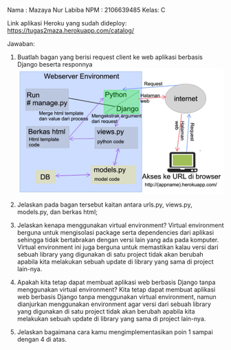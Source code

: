 Nama : Mazaya Nur Labiba
NPM  : 2106639485
Kelas: C

Link aplikasi Heroku yang sudah dideploy: https://tugas2maza.herokuapp.com/catalog/

Jawaban:
1. Buatlah bagan yang berisi request client ke web aplikasi berbasis Django beserta responnya
   ![This is an image](/Bagan_MazayaNurLabiba.jpg)
   
2. Jelaskan pada bagan tersebut kaitan antara urls.py, views.py, models.py, dan berkas html;

3. Jelaskan kenapa menggunakan virtual environment? 
   Virtual environment berguna untuk mengisolasi package serta dependencies dari aplikasi sehingga tidak bertabrakan dengan versi lain yang ada pada komputer. Virtual environment ini juga berguna untuk memastikan kalau versi dari sebuah library yang digunakan di satu project tidak akan berubah apabila kita melakukan sebuah update di library yang sama di project lain-nya. 

4. Apakah kita tetap dapat membuat aplikasi web berbasis Django tanpa menggunakan virtual environment?
   Kita tetap dapat membuat aplikasi web berbasis Django tanpa menggunakan virtual environment, namun dianjurkan menggunakan environment agar versi dari sebuah library yang digunakan di satu project tidak akan berubah apabila kita melakukan sebuah update di library yang sama di project lain-nya.

5. Jelaskan bagaimana cara kamu mengimplementasikan poin 1 sampai dengan 4 di atas.